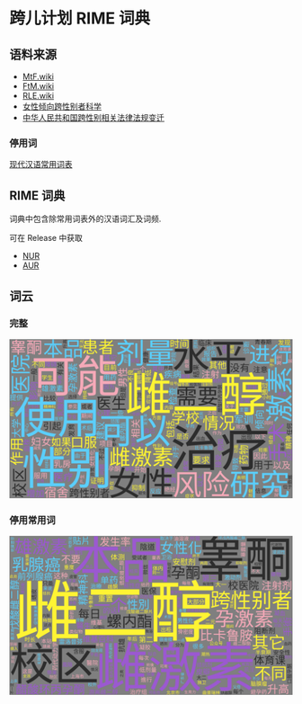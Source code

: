 # 跨儿计划 RIME 词典

## 语料来源

- [MtF.wiki](https://github.com/project-trans/MtF-wiki)
- [FtM.wiki](https://github.com/project-trans/FtM-wiki)
- [RLE.wiki](https://github.com/project-trans/RLE-wiki)
- [女性倾向跨性别者科学](https://github.com/project-trans/transfeminine-science)
- [中华人民共和国跨性别相关法律法规变迁](https://github.com/project-trans/legal-spec)

### 停用词

[现代汉语常用词表](https://gist.github.com/indiejoseph/eae09c673460aa0b56db)

## RIME 词典

词典中包含除常用词表外的汉语词汇及词频.

可在 Release 中获取

- [NUR](https://github.com/Cryolitia/nur-packages/blob/master/pkgs/rimePackages/rime-project-trans.nix)
- [AUR](https://aur.archlinux.org/packages/rime-project-trans-bin)

## 词云

### 完整

![result_full](./result_full.png)

### 停用常用词

![result](./result.png)
